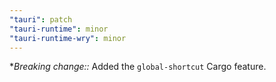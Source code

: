 ```yaml
---
"tauri": patch
"tauri-runtime": minor
"tauri-runtime-wry": minor
---
```


**Breaking change::* Added the `global-shortcut` Cargo feature.
